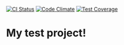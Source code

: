 [![CI Status](https://travis-ci.org/antenko/good-tools-practice.svg?branch=master)](https://travis-ci.org/antenko/good-tools-practice.svg?branch=master)
[![Code Climate](https://codeclimate.com/github/antenko/good-tools-practice/badges/gpa.svg)](https://codeclimate.com/github/antenko/good-tools-practice)
[![Test Coverage](https://codeclimate.com/github/antenko/good-tools-practice/badges/coverage.svg)](https://codeclimate.com/github/antenko/good-tools-practice/coverage)

# My test project!